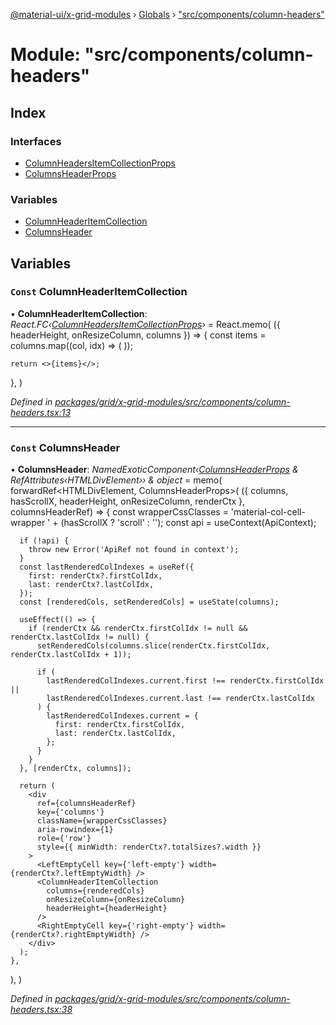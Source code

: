 [@material-ui/x-grid-modules](../README.md) › [Globals](../globals.md) › ["src/components/column-headers"](_src_components_column_headers_.md)

# Module: "src/components/column-headers"

## Index

### Interfaces

* [ColumnHeadersItemCollectionProps](../interfaces/_src_components_column_headers_.columnheadersitemcollectionprops.md)
* [ColumnsHeaderProps](../interfaces/_src_components_column_headers_.columnsheaderprops.md)

### Variables

* [ColumnHeaderItemCollection](_src_components_column_headers_.md#const-columnheaderitemcollection)
* [ColumnsHeader](_src_components_column_headers_.md#const-columnsheader)

## Variables

### `Const` ColumnHeaderItemCollection

• **ColumnHeaderItemCollection**: *React.FC‹[ColumnHeadersItemCollectionProps](../interfaces/_src_components_column_headers_.columnheadersitemcollectionprops.md)›* = React.memo(
  ({ headerHeight, onResizeColumn, columns }) => {
    const items = columns.map((col, idx) => (
      <ColumnHeaderItem
        key={col.field}
        column={col}
        colIndex={idx}
        headerHeight={headerHeight}
        onResizeColumn={onResizeColumn}
      />
    ));

    return <>{items}</>;
  },
)

*Defined in [packages/grid/x-grid-modules/src/components/column-headers.tsx:13](https://github.com/mui-org/material-ui-x/blob/a679779/packages/grid/x-grid-modules/src/components/column-headers.tsx#L13)*

___

### `Const` ColumnsHeader

• **ColumnsHeader**: *NamedExoticComponent‹[ColumnsHeaderProps](../interfaces/_src_components_column_headers_.columnsheaderprops.md) & RefAttributes‹HTMLDivElement›› & object* = memo(
  forwardRef<HTMLDivElement, ColumnsHeaderProps>(
    ({ columns, hasScrollX, headerHeight, onResizeColumn, renderCtx }, columnsHeaderRef) => {
      const wrapperCssClasses = 'material-col-cell-wrapper ' + (hasScrollX ? 'scroll' : '');
      const api = useContext(ApiContext);

      if (!api) {
        throw new Error('ApiRef not found in context');
      }
      const lastRenderedColIndexes = useRef({
        first: renderCtx?.firstColIdx,
        last: renderCtx?.lastColIdx,
      });
      const [renderedCols, setRenderedCols] = useState(columns);

      useEffect(() => {
        if (renderCtx && renderCtx.firstColIdx != null && renderCtx.lastColIdx != null) {
          setRenderedCols(columns.slice(renderCtx.firstColIdx, renderCtx.lastColIdx + 1));

          if (
            lastRenderedColIndexes.current.first !== renderCtx.firstColIdx ||
            lastRenderedColIndexes.current.last !== renderCtx.lastColIdx
          ) {
            lastRenderedColIndexes.current = {
              first: renderCtx.firstColIdx,
              last: renderCtx.lastColIdx,
            };
          }
        }
      }, [renderCtx, columns]);

      return (
        <div
          ref={columnsHeaderRef}
          key={'columns'}
          className={wrapperCssClasses}
          aria-rowindex={1}
          role={'row'}
          style={{ minWidth: renderCtx?.totalSizes?.width }}
        >
          <LeftEmptyCell key={'left-empty'} width={renderCtx?.leftEmptyWidth} />
          <ColumnHeaderItemCollection
            columns={renderedCols}
            onResizeColumn={onResizeColumn}
            headerHeight={headerHeight}
          />
          <RightEmptyCell key={'right-empty'} width={renderCtx?.rightEmptyWidth} />
        </div>
      );
    },
  ),
)

*Defined in [packages/grid/x-grid-modules/src/components/column-headers.tsx:38](https://github.com/mui-org/material-ui-x/blob/a679779/packages/grid/x-grid-modules/src/components/column-headers.tsx#L38)*
